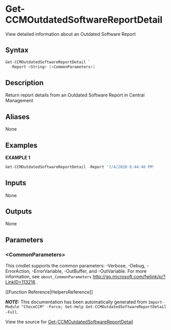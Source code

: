 ﻿# Get-CCMOutdatedSoftwareReportDetail

<!-- This documentation is automatically generated from /Get-CCMOutdatedSoftwareReportDetail.ps1 using GenerateDocs.ps1. Contributions are welcome at the original location(s). -->

View detailed information about an Outdated Software Report

## Syntax

~~~powershell
Get-CCMOutdatedSoftwareReportDetail `
  -Report <String> [<CommonParameters>]
~~~

## Description

Return report details from an Outdated Software Report in Central Management


## Aliases

None

## Examples

 **EXAMPLE 1**

~~~powershell
Get-CCMOutdatedSoftwareReportDetail -Report '7/4/2020 6:44:40 PM'

~~~ 

## Inputs

None

## Outputs

None

## Parameters
 
### &lt;CommonParameters&gt;

This cmdlet supports the common parameters: -Verbose, -Debug, -ErrorAction, -ErrorVariable, -OutBuffer, and -OutVariable. For more information, see `about_CommonParameters` http://go.microsoft.com/fwlink/p/?LinkID=113216 .



[[Function Reference|HelpersReference]]

***NOTE:*** This documentation has been automatically generated from `Import-Module "ChocoCCM" -Force; Get-Help Get-CCMOutdatedSoftwareReportDetail -Full`.

View the source for [Get-CCMOutdatedSoftwareReportDetail](/Get-CCMOutdatedSoftwareReportDetail.ps1)
